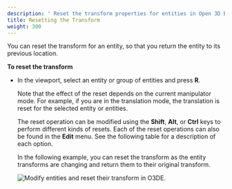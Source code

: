 ```yaml
---
description: ' Reset the transform properties for entities in Open 3D Engine. '
title: Resetting the Transform
weight: 300
---
```


You can reset the transform for an entity, so that you return the entity to its previous location.

**To reset the transform**

+ In the viewport, select an entity or group of entities and press **R**.

  Note that the effect of the reset depends on the current manipulator mode. For example, if you are in the translation mode, the translation is reset for the selected entity or entities.

  The reset operation can be modified using the **Shift**, **Alt**, or **Ctrl** keys to perform different kinds of resets. Each of the reset operations can also be found in the **Edit** menu. See the following table for a description of each option.

  In the following example, you can reset the transform as the entity transforms are changing and return them to their original transform.

  ![Modify entities and reset their transform in O3DE.](/images/user-guide/viewportinteractionmodel/viewport-selection-model-reset-transform-1.gif)
